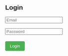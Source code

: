 <html>
<head>
<meta name="viewport" content="width=device-width,initial-scale=1">
<title>ESP32 Mission Planner - Firebase UI</title>
<link rel="stylesheet" href="https://unpkg.com/leaflet@1.9.4/dist/leaflet.css"/>
<style>
    html, body {
        height: 100%;
        margin: 0;
        padding: 0;
    }
    body {
        font-family: Arial, sans-serif;
        display: flex;
        flex-direction: column;
    }
    #map {
        flex: 1;               /* Map takes remaining vertical space */
        min-height: 400px;     /* Ensure it's always visible */
    }
    #controls {
        padding: 15px;
        background-color: #f8f8f8;
        border-top: 1px solid #eee;
    }
    textarea {
        width: calc(100% - 10px);
        height: 100px;
        margin-top: 10px;
        padding: 5px;
        border: 1px solid #ccc;
        font-family: monospace;
        resize: vertical;
    }
    button {
        margin: 5px 5px 5px 0;
        padding: 8px 15px;
        background-color: #4CAF50;
        color: white;
        border: none;
        border-radius: 4px;
        cursor: pointer;
    }
    button:hover {
        background-color: #45a049;
    }
    #robot-status-display {
        margin-top: 10px;
        padding: 8px;
        background-color: #e0f2f7;
        border-left: 5px solid #2196F3;
        font-size: 0.9em;
    }
    .status-text { margin-right: 10px; }
    #loginForm { padding: 20px; }
    #dashboard { display: none; flex: 1; flex-direction: column; }
</style>
</head>
<body>
<!-- Login Screen -->
<div id="loginForm">
    <h2>Login</h2>
    <input type="text" id="email" placeholder="Email"><br><br>
    <input type="password" id="password" placeholder="Password"><br><br>
    <button id="loginBtn">Login</button>
</div>

<!-- Dashboard (hidden until login) -->
<div id="dashboard">
    <div id="map"></div>
    <div id="controls">
        <h3>Robot Status:</h3>
        <div id="robot-status-display">Loading status...</div>

        <button id="clearBtn">Clear Map Markers</button>
        <button id="uploadMissionBtn">Upload Mission to Robot</button>
        <button id="fetchMissionBtn">Fetch Mission from Robot</button>
        <button id="refreshConfigBtn">Refresh Config</button>

        <h4>Mission JSON (editable)</h4>
        <textarea id="missionArea" placeholder='{"waypoints":[{"lat":6.52, "lon":3.37}]}'></textarea>
    </div>
</div>

<script src="https://unpkg.com/leaflet@1.9.4/dist/leaflet.js"></script>
<script src="https://www.gstatic.com/firebasejs/8.10.0/firebase-app.js"></script>
<script src="https://www.gstatic.com/firebasejs/8.10.0/firebase-database.js"></script>

<script>
    // --- FIREBASE CONFIGURATION ---
    const firebaseConfig = {
      apiKey: "AIzaSyADd3G_8WJFmiJmB2ewOYhs9IpuJRtTQ7A",
      authDomain: "navigator-59e90.firebaseapp.com",
      databaseURL: "https://navigator-59e90-default-rtdb.firebaseio.com",
      projectId: "navigator-59e90",
      storageBucket: "navigator-59e90.appspot.com",
      messagingSenderId: "677281499595",
      appId: "1:677281499595:web:f0bafebed198b2eece4e4e"
    };
    firebase.initializeApp(firebaseConfig);

    // Reference to robot in Firebase
    const robotRef = firebase.database().ref("robot1");

    // --- LOGIN ---
    const allowedEmail = "israelefe093@gmail.com";
    const allowedPassword = "ENG2002551";

    document.getElementById("loginBtn").onclick = function() {
        const email = document.getElementById("email").value;
        const pass = document.getElementById("password").value;
        if (email === allowedEmail && pass === allowedPassword) {
            document.getElementById("loginForm").style.display = "none";
            document.getElementById("dashboard").style.display = "flex";
            initMap(); // Load map after login
        } else {
            alert("Invalid login!");
        }
    };

    // --- MAP + CONTROLS ---
    let map, markerGroup, robotMarker;

    function initMap() {
        map = L.map('map').setView([6.5244, 3.3792], 15); // Lagos default
        L.tileLayer('https://{s}.tile.openstreetmap.org/{z}/{x}/{y}.png', {
            maxZoom: 19,
            attribution: '© OpenStreetMap contributors'
        }).addTo(map);

        markerGroup = L.layerGroup().addTo(map);
        robotMarker = null;

        // Test marker
        L.marker([6.5244, 3.3792]).addTo(map).bindPopup("Map Loaded ✅").openPopup();

        setupUI();
        setupFirebaseListeners();
    }

    // Add waypoint marker
    function addWaypointMarker(latlng, draggable = true) {
        let m = L.marker(latlng, { draggable: draggable }).addTo(markerGroup);
        if (draggable) {
            m.on('dragend', updateMissionJsonFromMarkers);
            m.on('click', function() {
                if (confirm('Remove this waypoint marker?')) {
                    markerGroup.removeLayer(m);
                    updateMissionJsonFromMarkers();
                }
            });
        }
        return m;
    }

    // Update mission JSON from markers
    function updateMissionJsonFromMarkers() {
        let wps = [];
        markerGroup.eachLayer(function(layer) {
            if (layer.options.draggable) {
                let p = layer.getLatLng();
                wps.push({ lat: +p.lat.toFixed(7), lon: +p.lng.toFixed(7) });
            }
        });
        let mission = {
            mission_id: 'UI-' + Date.now(),
            waypoints: wps
        };
        document.getElementById('missionArea').value = JSON.stringify(mission, null, 2);
    }

    // Setup UI buttons
    function setupUI() {
        map.on('click', function(e) {
            addWaypointMarker(e.latlng, true);
            updateMissionJsonFromMarkers();
        });

        document.getElementById('clearBtn').onclick = function() {
            markerGroup.eachLayer(function(layer) {
                if (layer.options.draggable) {
                    markerGroup.removeLayer(layer);
                }
            });
            updateMissionJsonFromMarkers();
        };

        document.getElementById('uploadMissionBtn').onclick = function() {
            let txt = document.getElementById('missionArea').value;
            try {
                const mission = JSON.parse(txt);
                robotRef.child('mission').set(mission)
                    .then(() => alert('Mission uploaded successfully!'))
                    .catch(error => alert('Upload failed: ' + error.message));
            } catch (e) {
                alert('Invalid JSON: ' + e.message);
            }
        };

        document.getElementById('fetchMissionBtn').onclick = function() {
            robotRef.child('mission').once('value', (snapshot) => {
                if (!snapshot.exists()) {
                     alert('No mission found.');
                } else {
                    alert('Mission fetched.');
                }
            });
        };

        document.getElementById('refreshConfigBtn').onclick = function() {
            robotRef.child('config').once('value', (snapshot) => {
                const config = snapshot.val();
                if (config) {
                    alert(`Config: BaseSpeed=${config.baseSpeed || 'N/A'}, SafeDistance=${config.safeDistance || 'N/A'}`);
                } else {
                    alert('No config found.');
                }
            }).catch(error => console.error("Error fetching config:", error));
        };
    }

    // Firebase listeners
    function setupFirebaseListeners() {
        robotRef.child('status').on('value', (snapshot) => {
            const status = snapshot.val();
            const statusDisplay = document.getElementById('robot-status-display');
            if (status) {
                statusDisplay.innerHTML = `
                    <span class="status-text">Lat: ${status.lat ? status.lat.toFixed(6) : 'N/A'}</span>
                    <span class="status-text">Lng: ${status.lng ? status.lng.toFixed(6) : 'N/A'}</span>
                    <span class="status-text">Heading: ${status.heading ? status.heading.toFixed(1) + '°' : 'N/A'}</span>
                    <span class="status-text">Battery: ${status.battery ? status.battery + '%' : 'N/A'}</span>
                    <span class="status-text">Ultrasonic: ${status.ultrasonic ? status.ultrasonic.toFixed(1) + 'cm' : 'N/A'}</span>
                    <span class="status-text">Updated: ${status.timestamp ? new Date(status.timestamp).toLocaleTimeString() : 'N/A'}</span>
                `;
                if (status.lat && status.lng) {
                    const robotLatLng = [status.lat, status.lng];
                    if (!robotMarker) {
                        robotMarker = L.marker(robotLatLng, {
                            icon: L.divIcon({
                                className: 'custom-robot-icon',
                                html: '<div style="font-size: 24px; color: blue;">🤖</div>',
                                iconSize: [24, 24],
                                iconAnchor: [12, 12]
                            })
                        }).addTo(map);
                    } else {
                        robotMarker.setLatLng(robotLatLng);
                    }
                    map.panTo(robotLatLng);
                }
            } else {
                statusDisplay.innerText = "Robot status not available.";
                if (robotMarker) {
                    map.removeLayer(robotMarker);
                    robotMarker = null;
                }
            }
        });

        robotRef.child('mission').on('value', (snapshot) => {
            const mission = snapshot.val();
            markerGroup.eachLayer(function(layer) {
                if (layer.options.draggable) {
                     markerGroup.removeLayer(layer);
                }
            });

            if (mission && mission.waypoints) {
                mission.waypoints.forEach(wp => {
                    addWaypointMarker([wp.lat, wp.lon], false);
                });
                if (markerGroup.getLayers().length > 0) {
                    map.fitBounds(markerGroup.getBounds());
                }
                document.getElementById('missionArea').value = JSON.stringify(mission, null, 2);
            } else {
                document.getElementById('missionArea').value = JSON.stringify({ waypoints: [] }, null, 2);
            }
        });
    }
</script>
</body>
</html>

